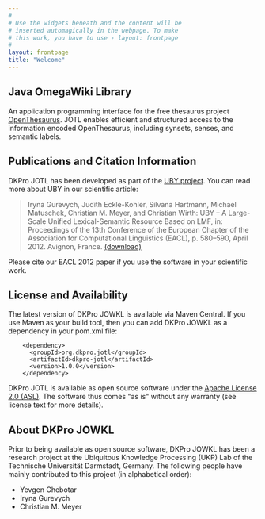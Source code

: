 ```yaml
---
#
# Use the widgets beneath and the content will be
# inserted automagically in the webpage. To make
# this work, you have to use › layout: frontpage
#
layout: frontpage
title: "Welcome"
---
```


Java OmegaWiki Library
----------------------

An application programming interface for the free thesaurus project 
[OpenThesaurus][1]. JOTL enables efficient and 
structured access to the information encoded OpenThesaurus, including 
synsets, senses, and semantic labels.


Publications and Citation Information
-------------------------------------

DKPro JOTL has been developed as part of the [UBY project][2]. You can read more 
about UBY in our scientific article:

> Iryna Gurevych, Judith Eckle-Kohler, Silvana Hartmann, Michael Matuschek, 
  Christian M. Meyer, and Christian Wirth: UBY – A Large-Scale Unified 
  Lexical-Semantic Resource Based on LMF, in: Proceedings of the 13th 
  Conference of the European Chapter of the Association for Computational 
  Linguistics (EACL), p. 580–590, April 2012. Avignon, France.
  [(download)][4]  

Please cite our EACL 2012 paper if you use the software in your scientific work. 


License and Availability
------------------------

The latest version of DKPro JOWKL is available via Maven Central. 
If you use Maven as your build tool, then you can add DKPro JOWKL 
as a dependency in your pom.xml file:

		<dependency>
		  <groupId>org.dkpro.jotl</groupId>
		  <artifactId>dkpro-jotl</artifactId>
		  <version>1.0.0</version>
		</dependency>

DKPro JOTL is available as open source software under the 
[Apache License 2.0 (ASL)][5]. The software thus comes "as is" without any 
warranty (see license text for more details).

About DKPro JOWKL
-----------------

Prior to being available as open source software, DKPro JOWKL has been 
a research project at the Ubiquitous Knowledge Processing (UKP) Lab of 
the Technische Universität Darmstadt, Germany. The following people have 
mainly contributed to this project (in alphabetical order):

* Yevgen Chebotar
* Iryna Gurevych
* Christian M. Meyer


[1]: http://www.openthesaurus.org
[2]: http://www.ukp.informatik.tu-darmstadt.de/uby/
[4]: http://www.aclweb.org/anthology/E/E12/E12-1059.pdf
[5]: http://www.apache.org/licenses/LICENSE-2.0
